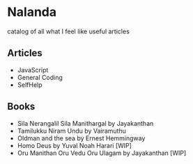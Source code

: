 # Nalanda
catalog of all what I feel like useful articles

## Articles
- JavaScript
- General Coding
- SelfHelp

## Books

- Sila Nerangalil Sila Manithargal by Jayakanthan
- Tamilukku Niram Undu by Vairamuthu
- Oldman and the sea by Ernest Hemmingway
- Homo Deus by Yuval Noah Harari [WIP]
- Oru Manithan Oru Vedu Oru Ulagam by Jayakanthan [WIP]
